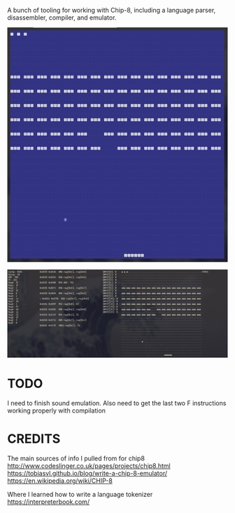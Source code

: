 A bunch of tooling for working with Chip-8, including a language parser, disassembler, compiler, and emulator.

![Emulator being ran](docs/Images/Emulation.png?raw=true)

![Debug mode](docs/Images/DebugMode.png?raw=true)

# TODO

I need to finish sound emulation. Also need to get the last two F instructions working properly with compilation

# CREDITS

The main sources of info I pulled from for chip8  
http://www.codeslinger.co.uk/pages/projects/chip8.html  
https://tobiasvl.github.io/blog/write-a-chip-8-emulator/  
https://en.wikipedia.org/wiki/CHIP-8

Where I learned how to write a language tokenizer  
https://interpreterbook.com/
